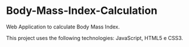 # Body-Mass-Index-Calculation
Web Application to calculate Body Mass Index.

This project uses the following technologies: JavaScript, HTML5 e CSS3.
